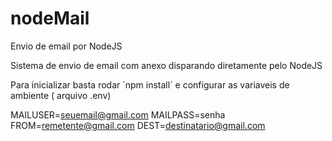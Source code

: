# nodeMail
Envio de email por NodeJS

Sistema de envio de email com anexo disparando diretamente pelo NodeJS


Para inicializar basta rodar ´npm install´ e configurar as variaveis de ambiente ( arquivo .env)

MAILUSER=seuemail@gmail.com
MAILPASS=senha
FROM=remetente@gmail.com
DEST=destinatario@gmail.com
